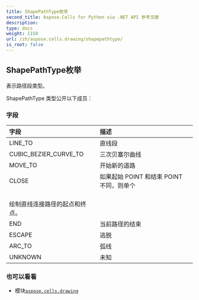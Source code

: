 ```yaml
---
title: ShapePathType枚举
second_title: Aspose.Cells for Python via .NET API 参考文献
description:
type: docs
weight: 1150
url: /zh/aspose.cells.drawing/shapepathtype/
is_root: false
---
```

## ShapePathType枚举
表示路径段类型。



ShapePathType 类型公开以下成员：

### 字段
|字段|描述|
| :- | :- |
| LINE_TO |直线段|
| CUBIC_BEZIER_CURVE_TO |三次贝塞尔曲线|
| MOVE_TO |开始新的道路|
| CLOSE |如果起始 POINT 和结束 POINT 不同，则单个<br/>绘制直线连接路径的起点和终点。|
| END |当前路径的结束|
| ESCAPE |逃脱|
| ARC_TO |弧线|
| UNKNOWN |未知|



### 也可以看看
* 模块[`aspose.cells.drawing`](..)
